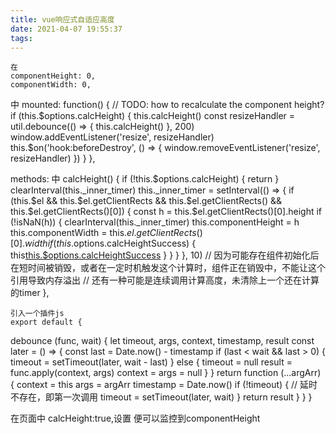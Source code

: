 ```yaml
---
title: vue响应式自适应高度
date: 2021-04-07 19:55:37
tags:
---
```

<!-- more -->
	在
	componentHeight: 0,
	componentWidth: 0,
中
    mounted: function() {
    // TODO: how to recalculate the component height?
    if (this.$options.calcHeight) {
      this.calcHeight()
      const resizeHandler = util.debounce(() => {
        this.calcHeight()
      }, 200)
      window.addEventListener('resize', resizeHandler)
      this.$on('hook:beforeDestroy', () => {
        window.removeEventListener('resize', resizeHandler)
      })
    }
  },

   methods: 中
       calcHeight() {
      if (!this.$options.calcHeight) {
        return
      }
      clearInterval(this._inner_timer)
      this._inner_timer = setInterval(() => {
        if (this.$el && this.$el.getClientRects && this.$el.getClientRects() && this.$el.getClientRects()[0]) {
          const h = this.$el.getClientRects()[0].height
          if (!isNaN(h)) {
            clearInterval(this._inner_timer)
            this.componentHeight = h
            this.componentWidth = this.$el.getClientRects()[0].width
            if (this.$options.calcHeightSuccess) {
              this[this.$options.calcHeightSuccess]()
            }
          }
        }
      }, 10)
      // 因为可能存在组件初始化后在短时间被销毁，或者在一定时机触发这个计算时，组件正在销毁中，不能让这个引用导致内存溢出
      // 还有一种可能是连续调用计算高度，未清除上一个还在计算的timer
    },



    引入一个插件js
    export default {
   debounce (func, wait) {
    let timeout, args, context, timestamp, result
    const later = () => {
      const last = Date.now() - timestamp
      if (last < wait && last > 0) {
        timeout = setTimeout(later, wait - last)
      } else {
        timeout = null
        result = func.apply(context, args)
        context = args = null
      }
    }
    return function (...argArr) {
      context = this
      args = argArr
      timestamp = Date.now()
      if (!timeout) { // 延时不存在，即第一次调用
        timeout = setTimeout(later, wait)
      }
      return result
    }
  } 
} 

在页面中
calcHeight:true,设置
便可以监控到componentHeight